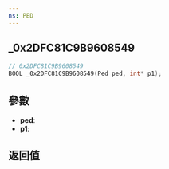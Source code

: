 ```yaml
---
ns: PED
---
```

## _0x2DFC81C9B9608549

```c
// 0x2DFC81C9B9608549
BOOL _0x2DFC81C9B9608549(Ped ped, int* p1);
```


## 參數
* **ped**: 
* **p1**: 

## 返回值
